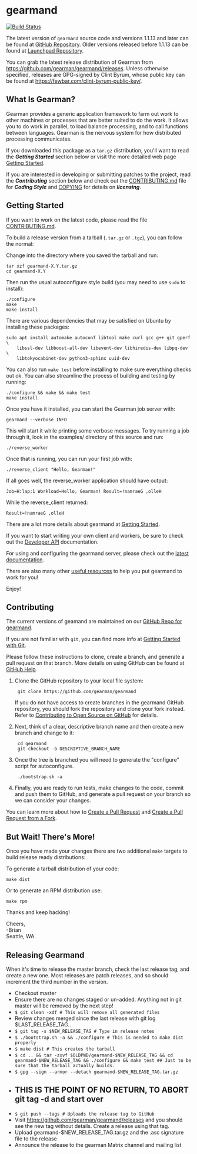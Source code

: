 gearmand
========

[![Build Status](https://app.travis-ci.com/gearman/gearmand.svg?branch=master)](https://app.travis-ci.com/github/gearman/gearmand)

The latest version of ```gearmand``` source code and versions 1.1.13 and later can be found at [GitHub Repository](https://github.com/gearman/gearmand). Older versions released before 1.1.13 can be found at [Launchpad Repository](https://launchpad.net/gearmand/).

You can grab the latest release distribution of Gearman from https://github.com/gearman/gearmand/releases. Unless otherwise specified, releases are GPG-signed by Clint Byrum, whose public key can be found at https://fewbar.com/clint-byrum-public-key/.


What Is Gearman?
----------------

Gearman provides a generic application framework to farm out work to other machines or processes that are better suited to do the work. It allows you to do work in parallel, to load balance processing, and to call functions between languages. Gearman is the nervous system for how distributed processing communicates.

If you downloaded this package as a ```tar.gz``` distribution, you'll want to read the ***Getting Started*** section below or visit the more detailed web page [Getting Started](https://gearman.org/getting-started/).

If you are interested in developing or submitting patches to the project, read the ***Contributing*** section below and check out the [CONTRIBUTING.md](https://github.com/gearman/gearmand/blob/master/CONTRIBUTING.md) file for ***Coding Style*** and [COPYING](https://github.com/gearman/gearmand/blob/master/COPYING) for details on ***licensing***.


Getting Started
---------------

If you want to work on the latest code, please read the file [CONTRIBUTING.md](https://github.com/gearman/gearmand/blob/master/CONTRIBUTING.md).

To build a release version from a tarball (```.tar.gz``` or ```.tgz```), you can follow the normal:

Change into the directory where you saved the tarball and run:

    tar xzf gearmand-X.Y.tar.gz
    cd gearmand-X.Y

Then run the usual autoconfigure style build (you may need to use ```sudo``` to install):

    ./configure
    make
    make install

There are various dependencies that may be satisfied on Ubuntu by installing these packages:

    sudo apt install automake autoconf libtool make curl gcc g++ git gperf     \ 
        libssl-dev libboost-all-dev libevent-dev libhiredis-dev libpq-dev      \ 
        libtokyocabinet-dev python3-sphinx uuid-dev

You can also run ```make test``` before installing to make sure everything
checks out ok. You can also streamline the process of building and testing by running:

    ./configure && make && make test
    make install

Once you have it installed, you can start the Gearman job server with:

    gearmand --verbose INFO

This will start it while printing some verbose messages. To try
running a job through it, look in the examples/ directory of this
source and run:

    ./reverse_worker

Once that is running, you can run your first job with:

    ./reverse_client "Hello, Gearman!"

If all goes well, the reverse_worker application should have output:

    Job=H:lap:1 Workload=Hello, Gearman! Result=!namraeG ,olleH

While the reverse_client returned:

    Result=!namraeG ,olleH

There are a lot more details about gearmand at [Getting Started](https://gearman.org/getting-started/).

If you want to start writing your own client and workers, be sure to check out the [Developer API](https://gearman.org/gearmand/libgearman/) documentation.

For using and configuring the gearmand server, please check out the [latest documentation](https://gearman.org/gearmand/).

There are also many other [useful resources](https://gearman.org/) to help you put gearmand to work for you!

Enjoy!


Contributing
------------

The current versions of geamand are maintained on our [GitHub Repo for gearmand](https://github.com/gearman/gearmand).

If you are not familiar with ```git```, you can find more info at [Getting Started with Git](https://git-scm.com/book/en/v1/Getting-Started).

Please follow these instructions to clone, create a branch, and generate a pull request on that branch. More details on using GitHub can be found at [GitHub Help](https://help.github.com/).

1. Clone the GitHub repository to your local file system:

        git clone https://github.com/gearman/gearmand

   If you do not have access to create branches in the gearmand GitHub repository, you should fork the repository and clone your fork instead. Refer to [Contributing to Open Source on GitHub](https://guides.github.com/activities/contributing-to-open-source/#contributing) for details.

2. Next, think of a clear, descriptive branch name and then create a new branch and change to it:

        cd gearmand
        git checkout -b DESCRIPTIVE_BRANCH_NAME

3. Once the tree is branched you will need to generate the "configure" script for autoconfigure.

        ./bootstrap.sh -a

4. Finally, you are ready to run tests, make changes to the code, commit and push them to GitHub, and generate a pull request on your branch so we can consider your changes.

You can learn more about how to [Create a Pull Request](https://help.github.com/articles/creating-a-pull-request/) and [Create a Pull Request from a Fork](https://help.github.com/articles/creating-a-pull-request-from-a-fork/).


But Wait! There's More!
-----------------------

Once you have made your changes there are two additional ```make``` targets to build release ready distributions:

To generate a tarball distribution of your code:

    make dist

Or to generate an RPM distribution use:

    make rpm

Thanks and keep hacking!

Cheers,  
  -Brian  
  Seattle, WA.

Releasing Gearmand
------------------

When it's time to release the master branch, check the last release tag, and
create a new one. Most releases are patch releases, and so should increment the
third number in the version.

- Checkout master
- Ensure there are no changes staged or un-added. Anything not in git master will be removed by the next step!
- ```$ git clean -xdf # This will remove all generated files```
- Review changes merged since the last release with git log $LAST_RELEASE_TAG..
- ```$ git tag -s $NEW_RELEASE_TAG # Type in release notes```
- ```$ ./bootstrap.sh -a && ./configure # This is needed to make dist properly```
- ```$ make dist # This creates the tarball```
- ```$ cd .. && tar -zxvf $OLDPWD/gearmand-$NEW_RELEASE_TAG && cd gearmand-$NEW_RELEASE_TAG && ./configure && make test ## Just to be sure that the tarball actually builds.```
- ```$ gpg --sign --armor --detach gearmand-$NEW_RELEASE_TAG.tar.gz```
- ## THIS IS THE POINT OF NO RETURN, TO ABORT git tag -d <new release tag> and start over ##
- ```$ git push --tags # Uploads the release tag to GitHub```
- Visit https://github.com/gearman/gearmand/releases and you should see the new tag without details. Create a release using that tag.
- Upload gearmand-$NEW_RELEASE_TAG.tar.gz and the .asc signature file to the release
- Announce the release to the gearman Matrix channel and mailing list


